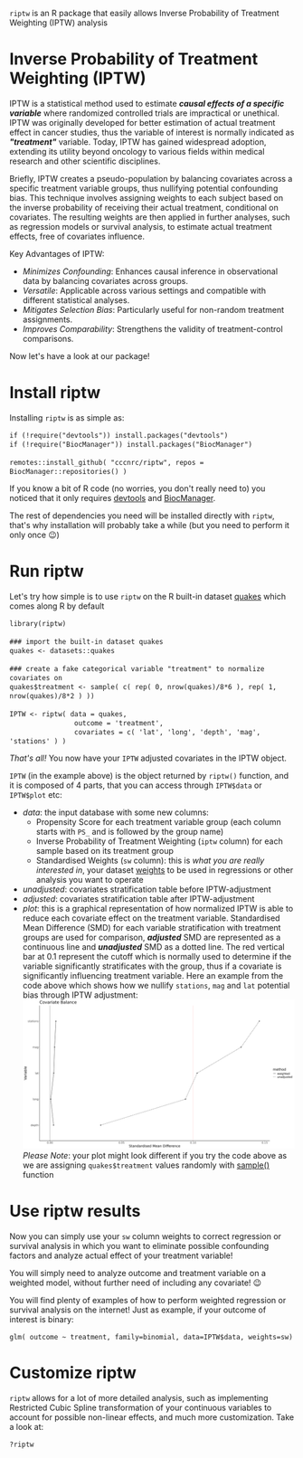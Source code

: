 `riptw` is an R package that easily allows Inverse Probability of Treatment Weighting (IPTW) analysis

# Inverse Probability of Treatment Weighting (IPTW)
IPTW is a statistical method used to estimate ***causal effects of a specific variable*** where randomized controlled trials are impractical or unethical. IPTW was originally developed for better estimation of actual treatment effect in cancer studies, thus the variable of interest is normally indicated as ***"treatment"*** variable.  Today, IPTW has gained widespread adoption, extending its utility beyond oncology to various fields within medical research and other scientific disciplines.

Briefly, IPTW creates a pseudo-population by balancing covariates across a specific treatment variable groups, thus nullifying potential confounding bias. This technique involves assigning weights to each subject based on the inverse probability of receiving their actual treatment, conditional on covariates. The resulting weights are then applied in further analyses, such as regression models or survival analysis, to estimate actual treatment effects, free of covariates influence.

Key Advantages of IPTW:
- *Minimizes Confounding*: Enhances causal inference in observational data by balancing covariates across groups.
- *Versatile*: Applicable across various settings and compatible with different statistical analyses.
- *Mitigates Selection Bias*: Particularly useful for non-random treatment assignments.
- *Improves Comparability*: Strengthens the validity of treatment-control comparisons.

Now let's have a look at our package!

# Install riptw
Installing `riptw` is as simple as:
```
if (!require("devtools")) install.packages("devtools")
if (!require("BiocManager")) install.packages("BiocManager")

remotes::install_github( "cccnrc/riptw", repos = BiocManager::repositories() )
```
If you know a bit of R code (no worries, you don't really need to) you noticed that it only requires [devtools](https://devtools.r-lib.org/) and [BiocManager](https://cran.r-project.org/web/packages/BiocManager/vignettes/BiocManager.html).

The rest of dependencies you need will be installed directly with `riptw`, that's why installation will probably take a while (but you need to perform it only once :wink:)

# Run riptw
Let's try how simple is to use `riptw` on the R built-in dataset [quakes](https://www.rdocumentation.org/packages/datasets/versions/3.6.2/topics/quakes) which comes along R by default
```
library(riptw)

### import the built-in dataset quakes
quakes <- datasets::quakes

### create a fake categorical variable "treatment" to normalize covariates on
quakes$treatment <- sample( c( rep( 0, nrow(quakes)/8*6 ), rep( 1, nrow(quakes)/8*2 ) ))

IPTW <- riptw( data = quakes,
                outcome = 'treatment',
                covariates = c( 'lat', 'long', 'depth', 'mag', 'stations' ) )
```
_That's all!_ You now have your `IPTW` adjusted covariates in the IPTW object.

`IPTW` (in the example above) is the object returned by `riptw()` function, and it is composed of 4 parts, that you can access through `IPTW$data` or `IPTW$plot` etc:
- *data*: the input database with some new columns:
    - Propensity Score for each treatment variable group (each column starts with `PS_` and is followed by the group name)
    - Inverse Probability of Treatment Weighting (`iptw` column) for each sample based on its treatment group
    - Standardised Weights (`sw` column): this is _what you are really interested in_, your dataset [weights](https://www.statology.org/weighted-least-squares-in-r/) to be used in regressions or other analysis you want to operate
- *unadjusted*: covariates stratification table before IPTW-adjustment
- *adjusted*: covariates stratification table after IPTW-adjustment
- *plot*: this is a graphical representation of how normalized IPTW is able to reduce each covariate effect on the treatment variable. Standardised Mean Difference (SMD) for each variable stratification with treatment groups are used for comparison, ***adjusted*** SMD are represented as a continuous line and ***unadjusted*** SMD as a dotted line. The red vertical bar at 0.1 represent the cutoff which is normally used to determine if the variable significantly stratificates with the group, thus if a covariate is significantly influencing treatment variable. Here an example from the code above which shows how we nullify `stations`, `mag` and `lat` potential bias through IPTW adjustment:
![riptw() SMD reduction plot](plots/smd0.png)
*Please Note*: your plot might look different if you try the code above as we are assigning `quakes$treatment` values randomly with [sample()](https://www.rdocumentation.org/packages/base/versions/3.6.2/topics/sample) function

# Use riptw results
Now you can simply use your `sw` column weights to correct regression or survival analysis in which you want to eliminate possible confounding factors and analyze actual effect of your treatment variable!

You will simply need to analyze outcome and treatment variable on a weighted model, without further need of including any covariate! :wink:

You will find plenty of examples of how to perform weighted regression or survival analysis on the internet! Just as example, if your outcome of interest is binary:
```
glm( outcome ~ treatment, family=binomial, data=IPTW$data, weights=sw)
```

# Customize riptw
`riptw` allows for a lot of more detailed analysis, such as implementing Restricted Cubic Spline transformation of your continuous variables to account for possible non-linear effects, and much more customization. Take a look at:
```
?riptw
```
